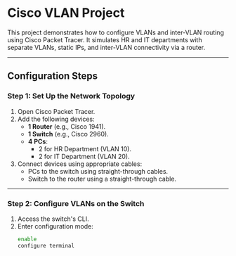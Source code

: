 # Cisco VLAN Project

This project demonstrates how to configure VLANs and inter-VLAN routing using Cisco Packet Tracer. It simulates HR and IT departments with separate VLANs, static IPs, and inter-VLAN connectivity via a router.

---

## **Configuration Steps**

### **Step 1: Set Up the Network Topology**
1. Open Cisco Packet Tracer.
2. Add the following devices:
   - **1 Router** (e.g., Cisco 1941).
   - **1 Switch** (e.g., Cisco 2960).
   - **4 PCs**:
     - 2 for HR Department (VLAN 10).
     - 2 for IT Department (VLAN 20).
3. Connect devices using appropriate cables:
   - PCs to the switch using straight-through cables.
   - Switch to the router using a straight-through cable.

---

### **Step 2: Configure VLANs on the Switch**
1. Access the switch's CLI.
2. Enter configuration mode:
   ```bash
   enable
   configure terminal
